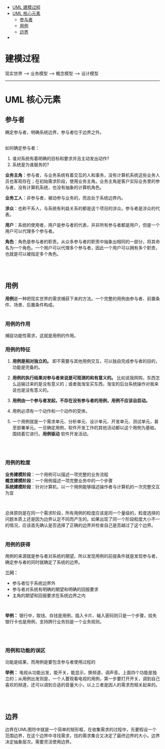 - [UML 建模过程](#modelingProcess)
- [UML 核心元素](#coreElements)
    - [参与者](#paticipant)
    - [用例](#useCase)
    - [边界](#boundary)
- 
<h1 id = "modelingProcess">建模过程</h1>
现实世界 --> 业务模型 --> 概念模型 --> 设计模型

<br>

----------------------------------------------

<h1 id = "coreElements">UML 核心元素</h1>

<h2 id = "paticipant"> 参与者 </h2>
确定参与者，明确系统边界，参与者位于边界之外。<br><br>

如何确定参与者：
1. 谁对系统有着明确的目标和要求并且主动发出动作?
2. 系统是为谁服务的?

**业务主角**：参与者，与业务系统有着交互的人和事务，没有计算机系统这些业务人员也客观存在；在初始需求阶段，使用业务主角。业务主角是客户实际业务里的参与者，没有计算机系统，也没有抽象的计算机角色。<br>

**业务工人**：非参与者，被动参与业务的，而且处于系统边界内。<br>

**涉众**：也称干系人，与系统有利益关系的都是这个项目的涉众。参与者是涉众的代表。<br>

**用户**：系统的使用者，用户是参与者的代表，并非所有参与者都是用户，但是一个用户可以代理多个参与者。

**角色**：角色是参与者的职责。从众多参与者的职责中抽象出相同的一部分，将其命名为一个角色。一个用户可以代理多个参与者，因此一个用户可以拥有多个职责，也就是可以被指定多个角色。

<br>
<br>

<h2 id = "useCase">用例</h2>

**用例**是一种把现实世界的需求捕获下来的方法。一个完整的用例由参与者、前置条件、场景、后置条件构成。<br><br>

<h3>用例的作用</h3>
捕捉功能性需求，这就是用例的作用。
<br>

<h3>用例的特征</h3>

1. **用例是相对独立的。** 即不需要与其他用例交互，可以独自完成参与者的目的，功能是完备的。<br>

2. **用例的执行结果对参与者来说是可观测的和有意义的。** 比如说我网购，东西怎么运输过来的是没有意义的；或者我淘宝买东西，淘宝的后台系统操作对我来说也是没有意义的。<br>

3. **用例由一个参与者发起，不存在没有参与者的用例，用例不应该自启动。**<br>

4. 用例必须有一个动作和一个动作的受体。<br>

5. 一个用例就是一个需求单元、分析单元、设计单元、开发单元、测试单元，甚至部署单元。一旦确定用例，软件开发工作的其他活动都以这个用例为基础，围绕着它进行。**用例驱动** 软件开发活动。<br>

<br>
<br>

<h3>用例的粒度</h3>

**业务建模阶段**：一个用例可以描述一项完整的业务流程 <br>
**概念建模阶段**：一个用例描述一项完整业务中的一个步骤 <br>
**系统建模阶段**：针对计算机，以一个用例能够描述操作者与计算机的一次完整交互为宜 <br>

<br>

总体原则是在同一个需求阶段，所有用例的粒度应该是同一个量级的，粒度选择的问题本质上还是因为边界认定不同而产生的。如果出现了同一个阶段粒度大小不一的情况，应该首先确认是否选择了正确的边界并检查自己是否越过了这个边界。
<br>
<br>

<h3>用例的获得</h3>

用例的来源就是参与者对系统的期望。所以发现用例的前提条件就是发现参与者，确定参与者的同时就确定了系统的边界。
<br>

**三问：**
- 参与者位于系统边界外
- 参与者对系统有明确的期望和明确的回报要求
- 主角的期望和回报要求在系统边界之内

<br>

**举例：**
银行中，取钱、存钱是用例，插入卡片、输入密码则只是一个步骤，挂失银行卡也是用例，支持跨行业务则是一个业务规则。

<br>
<br>

<h3>用例和功能的误区</h3>

功能是结果，而用例是要包含参与者使用过程的 <br>

**举例：**
电视从功能出发，能开关，能显示，换频道，调声音。上面四个功能是独立的；从用例出发则是，一个人要观看电视的用例，第一步要打开开关，调到自己喜欢的频道，还可以调到合适的音量大小，以上三者是因人的需求而相关起来的。

<br>
<br>

<h2 id = "boundary">边界</h2>

边界在UML图符中就是一个简单的矩形框，在收集需求的过程中，先要假设一个范围边界，在这个边界中寻找需求，找的需求集合又决定了最终边界的大小。边界决定抽象层次。需要灵活使用边界。

<br>
<br>



